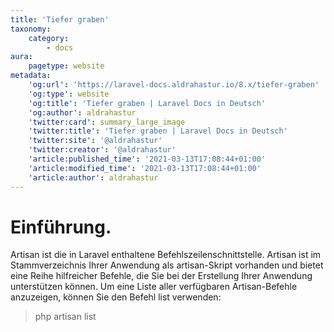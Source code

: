 ```yaml
---
title: 'Tiefer graben'
taxonomy:
    category:
        - docs
aura:
    pagetype: website
metadata:
    'og:url': 'https://laravel-docs.aldrahastur.io/8.x/tiefer-graben'
    'og:type': website
    'og:title': 'Tiefer graben | Laravel Docs in Deutsch'
    'og:author': aldrahastur
    'twitter:card': summary_large_image
    'twitter:title': 'Tiefer graben | Laravel Docs in Deutsch'
    'twitter:site': '@aldrahastur'
    'twitter:creator': '@aldrahastur'
    'article:published_time': '2021-03-13T17:08:44+01:00'
    'article:modified_time': '2021-03-13T17:08:44+01:00'
    'article:author': aldrahastur
---
```


# Einführung.
Artisan ist die in Laravel enthaltene Befehlszeilenschnittstelle. Artisan ist im Stammverzeichnis Ihrer Anwendung als artisan-Skript vorhanden und bietet eine Reihe hilfreicher Befehle, die Sie bei der Erstellung Ihrer Anwendung unterstützen können. Um eine Liste aller verfügbaren Artisan-Befehle anzuzeigen, können Sie den Befehl list verwenden:
> php artisan list
